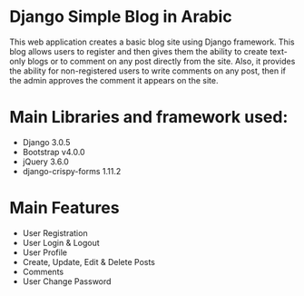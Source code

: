 # Django Simple Blog in Arabic

This web application creates a basic blog site using Django framework. This blog allows users to register and then gives them the ability to create text-only blogs or to comment on any post directly from the site. Also, it provides the ability for non-registered users to write comments on any post, then if the admin approves the comment it appears on the site.

# Main Libraries and framework used:
<ul>
    <li>Django 3.0.5</li>
    <li>Bootstrap v4.0.0</li>
    <li>jQuery 3.6.0</li>
    <li>django-crispy-forms 1.11.2</li>
</ul>


# Main Features

- User Registration
- User Login & Logout
- User Profile
- Create, Update, Edit & Delete Posts
- Comments
- User Change Password

